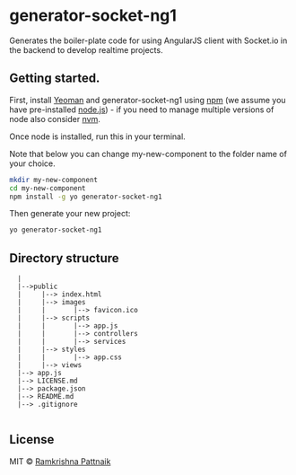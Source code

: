 # generator-socket-ng1

Generates the boiler-plate code for using AngularJS client with Socket.io in the backend to develop realtime projects.

## Getting started.

First, install [Yeoman](http://yeoman.io) and generator-socket-ng1 using [npm](https://www.npmjs.com/) (we assume you have pre-installed [node.js](https://nodejs.org/)) - if you need to manage multiple versions of node also consider [nvm](https://github.com/creationix/nvm).

Once node is installed, run this in your terminal.

Note that below you can change my-new-component to the folder name of your choice.


```bash
mkdir my-new-component 
cd my-new-component
npm install -g yo generator-socket-ng1
```

Then generate your new project:

```bash
yo generator-socket-ng1
```

## Directory structure

```
  |
  |-->public
  |     |--> index.html
  |     |--> images
  |     |       |--> favicon.ico
  |     |--> scripts
  |     |       |--> app.js
  |     |       |--> controllers
  |     |       |--> services
  |     |--> styles
  |     |       |--> app.css
  |     |--> views
  |--> app.js
  |--> LICENSE.md
  |--> package.json
  |--> README.md
  |--> .gitignore
  
```

## License

MIT © [Ramkrishna Pattnaik](https://github.com/rkpattnaik780)